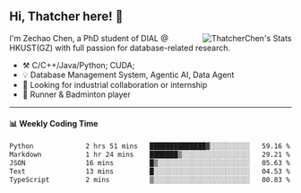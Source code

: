 ## Hi, Thatcher here! :wave:

<img align="right" src="https://github-readme-stats.vercel.app/api?username=thatcherchen&title_color=333&text_color=777" alt="ThatcherChen's Stats" >

I'm Zechao Chen, a PhD student of DIAL @ HKUST(GZ) with full passion for database-related research.

- :hammer_and_pick:  C/C++/Java/Python; CUDA;
- :bulb:  Database Management System, Agentic AI, Data Agent
- :telescope:  Looking for industrial collaboration or internship
- :seedling:  Runner & Badminton player

---

#### :bar_chart: Weekly Coding Time

<!--START_SECTION:waka-->

```txt
Python             2 hrs 51 mins   ██████████████▓░░░░░░░░░░   59.16 %
Markdown           1 hr 24 mins    ███████▒░░░░░░░░░░░░░░░░░   29.21 %
JSON               16 mins         █▒░░░░░░░░░░░░░░░░░░░░░░░   05.63 %
Text               13 mins         █░░░░░░░░░░░░░░░░░░░░░░░░   04.53 %
TypeScript         2 mins          ▒░░░░░░░░░░░░░░░░░░░░░░░░   00.83 %
```

<!--END_SECTION:waka-->
